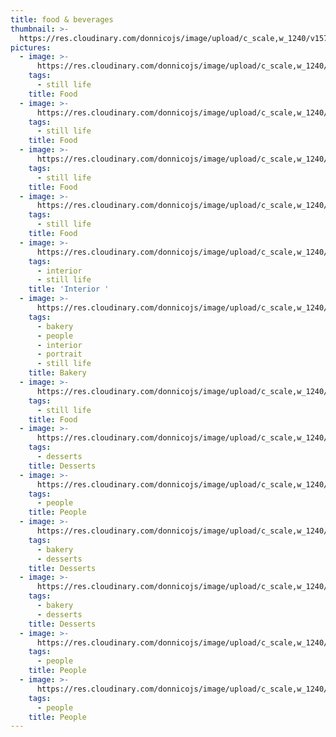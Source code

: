 ```yaml
---
title: food & beverages
thumbnail: >-
  https://res.cloudinary.com/donnicojs/image/upload/c_scale,w_1240/v1576418687/lifestyle/Lifestyle_-_Featured_Photo_yvlvpk.jpg
pictures:
  - image: >-
      https://res.cloudinary.com/donnicojs/image/upload/c_scale,w_1240/v1576421472/lifestyle/Food_001-1_am58li.jpg
    tags:
      - still life
    title: Food
  - image: >-
      https://res.cloudinary.com/donnicojs/image/upload/c_scale,w_1240/v1576421568/lifestyle/Food_002_g2agjq.jpg
    tags:
      - still life
    title: Food
  - image: >-
      https://res.cloudinary.com/donnicojs/image/upload/c_scale,w_1240/v1576421568/lifestyle/Food_003_kehmna.jpg
    tags:
      - still life
    title: Food
  - image: >-
      https://res.cloudinary.com/donnicojs/image/upload/c_scale,w_1240/v1576421549/lifestyle/Food_004_akpiic.jpg
    tags:
      - still life
    title: Food
  - image: >-
      https://res.cloudinary.com/donnicojs/image/upload/c_scale,w_1240/v1576421531/lifestyle/Food_005-1_pezfbn.jpg
    tags:
      - interior
      - still life
    title: 'Interior '
  - image: >-
      https://res.cloudinary.com/donnicojs/image/upload/c_scale,w_1240/v1576418219/lifestyle/Lifestyle_007_-_Family_amnyer.jpg
    tags:
      - bakery
      - people
      - interior
      - portrait
      - still life
    title: Bakery
  - image: >-
      https://res.cloudinary.com/donnicojs/image/upload/c_scale,w_1240/v1576421535/lifestyle/Food_007-1_fjpvwf.jpg
    tags:
      - still life
    title: Food
  - image: >-
      https://res.cloudinary.com/donnicojs/image/upload/c_scale,w_1240/v1576422293/lifestyle/Food_008_rk4rat.jpg
    tags:
      - desserts
    title: Desserts
  - image: >-
      https://res.cloudinary.com/donnicojs/image/upload/c_scale,w_1240/v1576417975/lifestyle/Lifestyle_004_-_Portrait_ggtw2z.jpg
    tags:
      - people
    title: People
  - image: >-
      https://res.cloudinary.com/donnicojs/image/upload/c_scale,w_1240/v1576422430/lifestyle/Food_009_sjlbmn.jpg
    tags:
      - bakery
      - desserts
    title: Desserts
  - image: >-
      https://res.cloudinary.com/donnicojs/image/upload/c_scale,w_1240/v1576422421/lifestyle/Food_010_jtyvik.jpg
    tags:
      - bakery
      - desserts
    title: Desserts
  - image: >-
      https://res.cloudinary.com/donnicojs/image/upload/c_scale,w_1240/v1576422396/lifestyle/Food_012_eddrwy.jpg
    tags:
      - people
    title: People
  - image: >-
      https://res.cloudinary.com/donnicojs/image/upload/c_scale,w_1240/v1576422396/lifestyle/Food_013_insqlg.jpg
    tags:
      - people
    title: People
---
```



